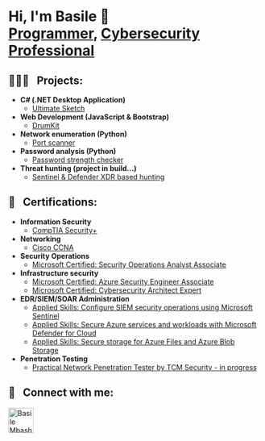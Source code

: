 <h1>Hi, I'm Basile 👋 <br/>
  <a href="https://github.com/Basile-Mbasha">Programmer</a>, 
  <a href="https://www.linkedin.com/in/basilembasha/">Cybersecurity Professional</a>
</h1>

<h2>👨🏽‍💻 &nbsp; Projects:</h2>

- <b>C# (.NET Desktop Application)</b>
  - [Ultimate Sketch](https://github.com/Basile-Mbasha/UltimateSketch)
- <b>Web Development (JavaScript & Bootstrap)</b>
  - [DrumKit](https://github.com/Basile-Mbasha/DrumKit)
- <b>Network enumeration (Python)</b>
  - [Port scanner](https://github.com/Basile-Mbasha/Port-Scanner)
- <b>Password analysis (Python)</b>
  - [Password strength checker](https://github.com/Basile-Mbasha/password-strength-checker/tree/main)
- <b>Threat hunting (project in build...)</b>
  - [Sentinel & Defender XDR based hunting](https://github.com/Basile-Mbasha/Azure-threat-hunting?tab=readme-ov-file)
    
<h2>🏅 &nbsp; Certifications:</h2>

- <b>Information Security</b>
  - [CompTIA Security+](https://www.credly.com/badges/7af2b51b-fbb1-4bb0-8b99-e5e1b76452ff/public_url)
- <b>Networking</b>
  - [Cisco CCNA](https://learningnetwork.cisco.com/s/ccna)
- <b>Security Operations</b>
  - [Microsoft Certified: Security Operations Analyst Associate](https://learn.microsoft.com/api/credentials/share/en-ca/BasileM-6586/DDDB9D44BD655D90?sharingId)
- <b>Infrastructure security</b>
  - [Microsoft Certified: Azure Security Engineer Associate](https://learn.microsoft.com/api/credentials/share/en-ca/BasileM-6586/3997DEDAD94F31E?sharingId=B8558196737186B4)
  - [Microsoft Certified: Cybersecurity Architect Expert](https://learn.microsoft.com/api/credentials/share/en-us/BasileM-6586/63C9A56A27F6C54B?sharingId=B8558196737186B4)
- <b>EDR/SIEM/SOAR Administration</b>
  - [Applied Skills: Configure SIEM security operations using Microsoft Sentinel](https://learn.microsoft.com/en-ca/users/basilem-6586/credentials/8ef40dcac81782dc?ref=https%3A%2F%2Fwww.linkedin.com%2F)
  - [Applied Skills: Secure Azure services and workloads with Microsoft Defender for Cloud](https://learn.microsoft.com/api/credentials/share/en-ca/BasileM-6586/59D928D7F3928438?sharingId=B8558196737186B4)
  - [Applied Skills: Secure storage for Azure Files and Azure Blob Storage](https://learn.microsoft.com/api/credentials/share/en-us/BasileM-6586/511D330195A0E45C?sharingId=B8558196737186B4)
- <b>Penetration Testing</b>
  - [Practical Network Penetration Tester by TCM Security - in progress](https://certifications.tcm-sec.com/pnpt/)


<h2>🤳 &nbsp; Connect with me:</h2>

<p align="justify">
 <a href="https://www.linkedin.com/in/basilembasha">
   <img alt="Basile Mbasha | LinkedIn" width="50px" src="https://www.svgrepo.com/show/157006/linkedin.svg" />
 </a>
</p>











<!---
[![Typing SVG](https://readme-typing-svg.demolab.com?font=Fira+Code&weight=100&size=18&duration=3999&pause=1000&color=000000FE&background=C95E30E3&center=true&vCenter=true&width=435&lines=basile%40pnap%3A~%24+whoami;SOC+Analyst;Security+Researcher+;Technical+Trainer)](https://git.io/typing-svg)


**This is a ✨ _special_ ✨ repository because its `README.md` (this file) appears on your GitHub profile.
<h2>🤳🏻  Connect with me:</h2> 
  
    -[LinkedIn](https://www.linkedin.com/in/basilembasha/) 
--->

<!--
Here are some ideas to get you started:

- 🔭 I’m currently working on ...
- 🌱 I’m currently learning ...
- 👯 I’m looking to collaborate on ...
- 🤔 I’m looking for help with ...
- 💬 Ask me about ...
- 📫 How to reach me: ...
- 😄 Pronouns: ...
- ⚡ Fun fact: ...
-->
